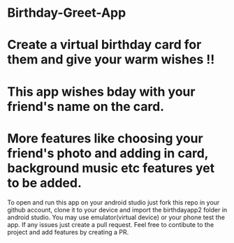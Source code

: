 # Birthday-Greet-App
# Create a virtual birthday card for them and give your warm wishes !! 
# This app wishes bday with your friend's name on the card.
# More features like choosing your friend's photo and adding in card, background music etc features yet to be added.
To open and run this app on your android studio just fork this repo in your github account, clone it to your device and import the birthdayapp2 folder in android studio. You may use emulator(virtual device) or your phone test the app. 
If any issues just create a pull request.
Feel free to contibute to the project and add features by creating a PR.
